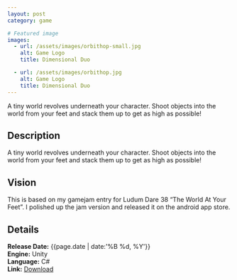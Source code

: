 ```yaml
---
layout: post
category: game

# Featured image
images:
  - url: /assets/images/orbithop-small.jpg
    alt: Game Logo
    title: Dimensional Duo

  - url: /assets/images/orbithop.jpg
    alt: Game Logo
    title: Dimensional Duo
---
```

A tiny world revolves underneath your character. Shoot objects into the world from your feet and stack them up to get as high as possible!
<!--content-->

## Description
A tiny world revolves underneath your character. Shoot objects into the world from your feet and stack them up to get as high as possible!

## Vision
This is based on my gamejam entry for Ludum Dare 38 “The World At Your Feet”. I polished up the jam version and released it on the android app store.

## Details
**Release Date:** {{page.date | date:'%B %d, %Y'}}  
**Engine:** Unity  
**Language:** C#  
**Link:** [Download](https://play.google.com/store/apps/details?id=com.ShellpadInteractive.OrbitHop)
  
